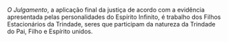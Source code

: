 *O Julgamento*, a aplicação final da justiça de acordo com a evidência apresentada pelas personalidades do Espírito Infinito, é trabalho dos Filhos Estacionários da Trindade, seres que participam da natureza da Trindade do Pai, Filho e Espírito unidos.